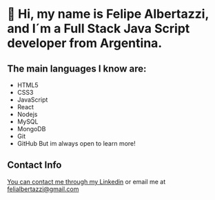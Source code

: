  # 👋 Hi, my name is Felipe Albertazzi, and I´m a **Full Stack Java Script developer** from Argentina.

## The main languages I know are:
- HTML5
- CSS3
- JavaScript 
- React 
- Nodejs 
- MySQL
- MongoDB 
- Git 
- GitHub
But im always open to learn more!

## Contact Info
[You can contact me through my Linkedin](https://www.linkedin.com/in/felipe-agustin-albertazzi-3249671a2/)
or email me at felialbertazzi@gmail.com



